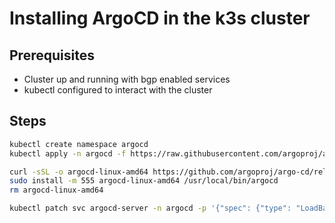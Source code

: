 # Installing ArgoCD in the k3s cluster

## Prerequisites
- Cluster up and running with bgp enabled services
- kubectl configured to interact with the cluster

## Steps
```bash
kubectl create namespace argocd
kubectl apply -n argocd -f https://raw.githubusercontent.com/argoproj/argo-cd/stable/manifests/install.yaml
```

```bash
curl -sSL -o argocd-linux-amd64 https://github.com/argoproj/argo-cd/releases/latest/download/argocd-linux-amd64
sudo install -m 555 argocd-linux-amd64 /usr/local/bin/argocd
rm argocd-linux-amd64
```

```bash
kubectl patch svc argocd-server -n argocd -p '{"spec": {"type": "LoadBalancer", "externalTrafficPolicy": "Local"}, "metadata": {"labels": {"bgp": "pool-a", "bgp-announce": "true"}}}'
```